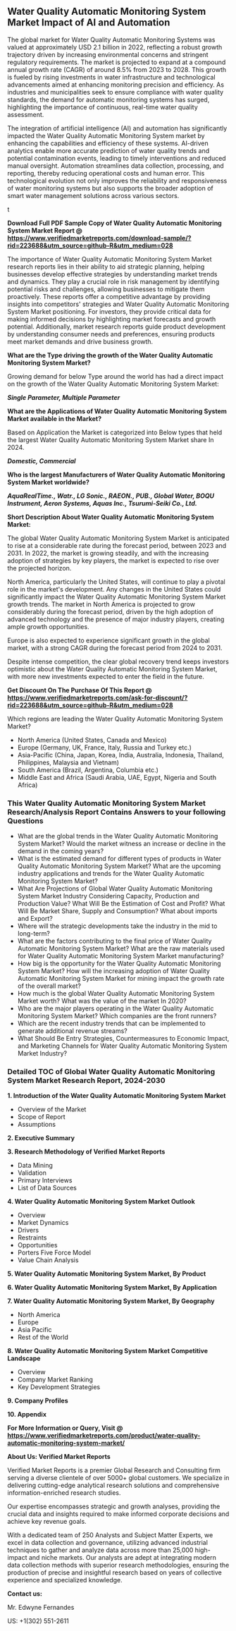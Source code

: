 <h2>Water Quality Automatic Monitoring System Market Impact of AI and Automation</h2><p>The global market for Water Quality Automatic Monitoring Systems was valued at approximately USD 2.1 billion in 2022, reflecting a robust growth trajectory driven by increasing environmental concerns and stringent regulatory requirements. The market is projected to expand at a compound annual growth rate (CAGR) of around 8.5% from 2023 to 2028. This growth is fueled by rising investments in water infrastructure and technological advancements aimed at enhancing monitoring precision and efficiency. As industries and municipalities seek to ensure compliance with water quality standards, the demand for automatic monitoring systems has surged, highlighting the importance of continuous, real-time water quality assessment.</p><p>The integration of artificial intelligence (AI) and automation has significantly impacted the Water Quality Automatic Monitoring System market by enhancing the capabilities and efficiency of these systems. AI-driven analytics enable more accurate prediction of water quality trends and potential contamination events, leading to timely interventions and reduced manual oversight. Automation streamlines data collection, processing, and reporting, thereby reducing operational costs and human error. This technological evolution not only improves the reliability and responsiveness of water monitoring systems but also supports the broader adoption of smart water management solutions across various sectors.</p>t</p><p id="" class=""><strong>Download Full PDF Sample Copy of Water Quality Automatic Monitoring System Market Report @ <a href="https://www.verifiedmarketreports.com/download-sample/?rid=223688&utm_source=github-R&utm_medium=028" target="_blank">https://www.verifiedmarketreports.com/download-sample/?rid=223688&utm_source=github-R&utm_medium=028</a></strong></p><p>The importance of&nbsp;Water Quality Automatic Monitoring System Market research reports lies in their ability to aid strategic planning, helping businesses develop effective strategies by understanding market trends and dynamics. They play a crucial role in risk management by identifying potential risks and challenges, allowing businesses to mitigate them proactively. These reports offer a competitive advantage by providing insights into competitors' strategies and Water Quality Automatic Monitoring System Market positioning. For investors, they provide critical data for making informed decisions by highlighting market forecasts and growth potential. Additionally, market research reports guide product development by understanding consumer needs and preferences, ensuring products meet market demands and drive business growth.</p><p><strong>What are the&nbsp;Type driving the growth of the Water Quality Automatic Monitoring System Market?</strong></p><p id="" class="">Growing demand for below Type around the world has had a direct impact on the growth of the Water Quality Automatic Monitoring System Market:</p><em><strong>Single Parameter, Multiple Parameter</strong></em></p><strong>What are the&nbsp;Applications&nbsp;of Water Quality Automatic Monitoring System Market available in the Market?</strong></p><p id="" class="">Based on Application the Market is categorized into Below types that held the largest Water Quality Automatic Monitoring System Market share In 2024.</p><em><strong>Domestic, Commercial</strong></em></p><strong>Who is the largest Manufacturers of Water Quality Automatic Monitoring System Market worldwide?</strong></p><p><em><strong>AquaRealTime., Watr., LG Sonic., RAEON., PUB., Global Water, BOQU Instrument, Aeron Systems, Aquas Inc., Tsurumi-Seiki Co., Ltd.</strong></em></p><p id="" class=""><strong>Short Description About Water Quality Automatic Monitoring System Market:</strong></p><p>The global Water Quality Automatic Monitoring System Market is anticipated to rise at a considerable rate during the forecast period, between 2023 and 2031. In 2022, the market is growing steadily, and with the increasing adoption of strategies by key players, the market is expected to rise over the projected horizon.</p><p>North America, particularly the United States, will continue to play a pivotal role in the market's development. Any changes in the United States could significantly impact the Water Quality Automatic Monitoring System Market growth trends. The market in North America is projected to grow considerably during the forecast period, driven by the high adoption of advanced technology and the presence of major industry players, creating ample growth opportunities.</p><p>Europe is also expected to experience significant growth in the global market, with a strong CAGR during the forecast period from 2024 to 2031.</p><p>Despite intense competition, the clear global recovery trend keeps investors optimistic about the Water Quality Automatic Monitoring System Market, with more new investments expected to enter the field in the future.</p><p id="" class=""><strong>Get Discount On The Purchase Of This Report @ <a href="https://www.verifiedmarketreports.com/ask-for-discount/?rid=223688&utm_source=github-R&utm_medium=028" target="_blank">https://www.verifiedmarketreports.com/ask-for-discount/?rid=223688&utm_source=github-R&utm_medium=028</a></strong></p>Which regions are leading the Water Quality Automatic Monitoring System Market?</p><ul><li>North America (United States, Canada and Mexico)</li><li>Europe (Germany, UK, France, Italy, Russia and Turkey etc.)</li><li>Asia-Pacific (China, Japan, Korea, India, Australia, Indonesia, Thailand, Philippines, Malaysia and Vietnam)</li><li>South America (Brazil, Argentina, Columbia etc.)</li><li>Middle East and Africa (Saudi Arabia, UAE, Egypt, Nigeria and South Africa)</li></ul><h3 id="" class="">This Water Quality Automatic Monitoring System Market Research/Analysis Report Contains Answers to your following Questions</h3><ul><li>What are the global trends in the Water Quality Automatic Monitoring System Market? Would the market witness an increase or decline in the demand in the coming years?</li><li>What is the estimated demand for different types of products in Water Quality Automatic Monitoring System Market? What are the upcoming industry applications and trends for the Water Quality Automatic Monitoring System Market?</li><li>What Are Projections of Global Water Quality Automatic Monitoring System Market Industry Considering Capacity, Production and Production Value? What Will Be the Estimation of Cost and Profit? What Will Be Market Share, Supply and Consumption? What about imports and Export?</li><li>Where will the strategic developments take the industry in the mid to long-term?</li><li>What are the factors contributing to the final price of Water Quality Automatic Monitoring System Market? What are the raw materials used for Water Quality Automatic Monitoring System Market manufacturing?</li><li>How big is the opportunity for the Water Quality Automatic Monitoring System Market? How will the increasing adoption of Water Quality Automatic Monitoring System Market for mining impact the growth rate of the overall market?</li><li>How much is the global Water Quality Automatic Monitoring System Market worth? What was the value of the market In 2020?</li><li>Who are the major players operating in the Water Quality Automatic Monitoring System Market? Which companies are the front runners?</li><li>Which are the recent industry trends that can be implemented to generate additional revenue streams?</li><li>What Should Be Entry Strategies, Countermeasures to Economic Impact, and Marketing Channels for Water Quality Automatic Monitoring System Market Industry?</li></ul><h3 id="" class="">Detailed TOC of Global Water Quality Automatic Monitoring System Market Research Report, 2024-2030</h3><p id="" class=""><strong>1. Introduction of the Water Quality Automatic Monitoring System Market</strong></p><ul><li>Overview of the Market</li><li>Scope of Report</li><li>Assumptions</li></ul><p id="" class=""><strong>2. Executive Summary</strong></p><p id="" class=""><strong>3. Research Methodology of Verified Market Reports</strong></p><ul><li>Data Mining</li><li>Validation</li><li>Primary Interviews</li><li>List of Data Sources</li></ul><p id="" class=""><strong>4. Water Quality Automatic Monitoring System Market Outlook</strong></p><ul><li>Overview</li><li>Market Dynamics</li><li>Drivers</li><li>Restraints</li><li>Opportunities</li><li>Porters Five Force Model</li><li>Value Chain Analysis</li></ul><p id="" class=""><strong>5. Water Quality Automatic Monitoring System Market, By Product</strong></p><p id="" class=""><strong>6. Water Quality Automatic Monitoring System Market, By Application</strong></p><p id="" class=""><strong>7. Water Quality Automatic Monitoring System Market, By Geography</strong></p><ul><li>North America</li><li>Europe</li><li>Asia Pacific</li><li>Rest of the World</li></ul><p id="" class=""><strong>8. Water Quality Automatic Monitoring System Market Competitive Landscape</strong></p><ul><li>Overview</li><li>Company Market Ranking</li><li>Key Development Strategies</li></ul><p id="" class=""><strong>9. Company Profiles</strong></p><p id="" class=""><strong>10. Appendix</strong></p><p id="" class=""><strong>For More Information or Query, Visit @ <a href="https://www.verifiedmarketreports.com/product/water-quality-automatic-monitoring-system-market/" target="_blank">https://www.verifiedmarketreports.com/product/water-quality-automatic-monitoring-system-market/</a></strong></p><p id="" class=""><strong>About Us: Verified Market Reports</strong></p><p id="" class="">Verified Market Reports is a premier Global Research and Consulting firm serving a diverse clientele of over 5000+ global customers. We specialize in delivering cutting-edge analytical research solutions and comprehensive information-enriched research studies.</p><p id="" class="">Our expertise encompasses strategic and growth analyses, providing the crucial data and insights required to make informed corporate decisions and achieve key revenue goals.</p><p id="" class="">With a dedicated team of 250 Analysts and Subject Matter Experts, we excel in data collection and governance, utilizing advanced industrial techniques to gather and analyze data across more than 25,000 high-impact and niche markets. Our analysts are adept at integrating modern data collection methods with superior research methodologies, ensuring the production of precise and insightful research based on years of collective experience and specialized knowledge.</p><p id="" class=""><strong>Contact us:</strong></p><p id="" class="">Mr. Edwyne Fernandes</p><p id="" class="">US: +1(302) 551-2611</p>